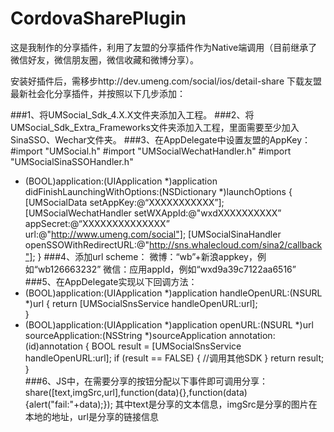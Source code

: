 # CordovaSharePlugin

这是我制作的分享插件，利用了友盟的分享插件作为Native端调用（目前继承了微信好友，微信朋友圈，微信收藏和微博分享）。

安装好插件后，需移步http://dev.umeng.com/social/ios/detail-share 下载友盟最新社会化分享插件，并按照以下几步添加：

###1、将UMSocial_Sdk_4.X.X文件夹添加入工程。
###2、将UMSocial_Sdk_Extra_Frameworks文件夹添加入工程，里面需要至少加入SinaSSO、Wechar文件夹。
###3、在AppDelegate中设置友盟的AppKey：
#import "UMSocial.h"
#import "UMSocialWechatHandler.h"
#import "UMSocialSinaSSOHandler.h"
- (BOOL)application:(UIApplication *)application didFinishLaunchingWithOptions:(NSDictionary *)launchOptions
{
    [UMSocialData setAppKey:@“XXXXXXXXXXX”];
    [UMSocialWechatHandler setWXAppId:@"wxdXXXXXXXXXX” appSecret:@“XXXXXXXXXXXXXX” url:@"http://www.umeng.com/social"];
    [UMSocialSinaHandler openSSOWithRedirectURL:@"http://sns.whalecloud.com/sina2/callback"];
}
###4、添加url scheme：
微博：“wb”+新浪appkey，例如“wb126663232”
微信：应用appId，例如“wxd9a39c7122aa6516”
###5、在AppDelegate实现以下回调方法：
- (BOOL)application:(UIApplication *)application handleOpenURL:(NSURL *)url
{
 return  [UMSocialSnsService handleOpenURL:url];    
}
- (BOOL)application:(UIApplication *)application 
              openURL:(NSURL *)url 
    sourceApplication:(NSString *)sourceApplication
           annotation:(id)annotation
{
    BOOL result = [UMSocialSnsService handleOpenURL:url];
    if (result == FALSE) {
        //调用其他SDK
    }
    return result;
}  
###6、JS中，在需要分享的按钮分配以下事件即可调用分享：
share([text,imgSrc,url],function(data){},function(data){alert("fail:"+data);});
其中text是分享的文本信息，imgSrc是分享的图片在本地的地址，url是分享的链接信息